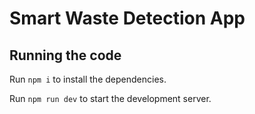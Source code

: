 
  # Smart Waste Detection App

  ## Running the code

  Run `npm i` to install the dependencies.

  Run `npm run dev` to start the development server.
  
